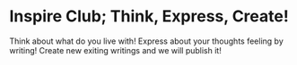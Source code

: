# Inspire Club; Think, Express, Create!
Think about what do you live with!
Express about your thoughts feeling by writing!
Create new exiting writings and we will publish it!